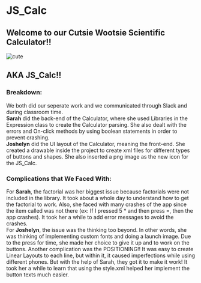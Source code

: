 # JS_Calc<br>

## Welcome to our Cutsie Wootsie Scientific Calculator!! <br>
![cute](https://lh3.ggpht.com/G99eMzXonFXXY4gfljOckkW0i8zs5IJsZE-fDAF9IAo78Ne-k1Ls6VVD3Ank8LwGBCgl=w300)
## AKA JS_Calc!!

### Breakdown: <br>
We both did our seperate work and we communicated through Slack and during classroom time.<br>
**Sarah** did the back-end of the Calculator, where she used Libraries in the Expression class to create the Calculator parsing. She also dealt with the errors and On-click methods by using boolean statements in order to prevent crashing. <br>
**Joshelyn** did the UI layout of the Calculator, meaning the front-end. She created a drawable inside the project to create xml files for different types of buttons and shapes. She also inserted a png image as the new icon for the JS_Calc. <br>

### Complications that We Faced With: <br>
For **Sarah**, the factorial was her biggest issue because factorials were not included in the library. It took about a whole day to understand how to get the factorial to work. Also, she faced with many crashes of the app since the item called was not there (ex: If I pressed 5 * and then press =, then the app crashes). It took her a while to add error messages to avoid the crashes. <br>
For **Joshelyn**, the issue was the thinking too beyond. In other words, she was thinking of implementing custom fonts and doing a launch image. Due to the press for time, she made her choice to give it up and to work on the buttons. Another complication was the POSITIONING!! It was easy to create Linear Layouts to each line, but within it, it caused imperfections while using different phones. But with the help of Sarah, they got it to make it work! It took her a while to learn that using the style.xml helped her implement the button texts much easier. 
